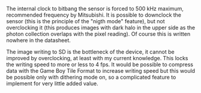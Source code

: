 The internal clock to bitbang the sensor is forced to 500 kHz maximum, recommended frequency by Mitsubishi. It is possible to downclock the sensor (this is the principle of the "nigth mode" feature), but not overclocking it (this produces images with dark halo in the upper side as the photon collection overlaps with the pixel reading). Of course this is written nowhere in the datasheet.

The image writing to SD is the bottleneck of the device, it cannot be improved by overclocking, at least with my current knowledge. This locks the writing speed to more or less to 4 fps. It would be possible to compress data with the Game Boy Tile Format to increase writing speed but this would be possible only with dithering mode on, so a complicated feature to implement for very little added value.
